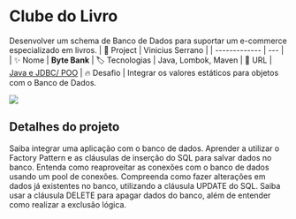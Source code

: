 # Clube do Livro

Desenvolver um schema de Banco de Dados para suportar um e-commerce especializado em livros.
| 💾 Project | Vinicius Serrano    |
| -------------  | --- |
| :sparkles: Nome        | **Byte Bank**
| :label: Tecnologias | Java, Lombok, Maven
| :rocket: URL         | [Java e JDBC/ POO](https://github.com/viniciusserrano/Projeto-JavaJdbc)
| :fire: Desafio     | Integrar os valores estáticos para objetos com o Banco de Dados.

<!-- Inserir imagem com a #vitrinedev ao final do link -->
![](#vitrinedev)

## Detalhes do projeto

Saiba integrar uma aplicação com o banco de dados.
Aprender a utilizar o Factory Pattern e as cláusulas de inserção do SQL para salvar dados no banco.
Entenda como reaproveitar as conexões com o banco de dados usando um pool de conexões.
Compreenda como fazer alterações em dados já existentes no banco, utilizando a cláusula UPDATE do SQL.
Saiba usar a cláusula DELETE para apagar dados do banco, além de entender como realizar a exclusão lógica.
